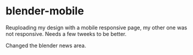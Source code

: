 # blender-mobile
Reuploading my design with a mobile responsive 
page, my other one was not responsive. Needs a few tweeks to be better.

Changed the blender news area.